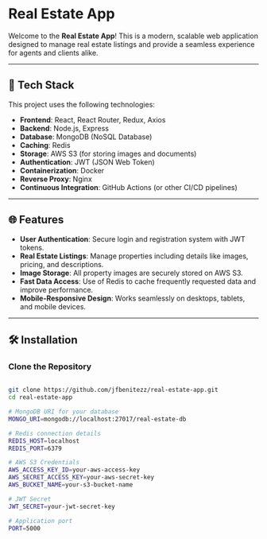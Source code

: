 # Real Estate App

Welcome to the **Real Estate App**! This is a modern, scalable web application designed to manage real estate listings and provide a seamless experience for agents and clients alike.

---

## 🚀 **Tech Stack**

This project uses the following technologies:

- **Frontend**: React, React Router, Redux, Axios
- **Backend**: Node.js, Express
- **Database**: MongoDB (NoSQL Database)
- **Caching**: Redis
- **Storage**: AWS S3 (for storing images and documents)
- **Authentication**: JWT (JSON Web Token)
- **Containerization**: Docker
- **Reverse Proxy**: Nginx
- **Continuous Integration**: GitHub Actions (or other CI/CD pipelines)

---

## 🌐 **Features**

- **User Authentication**: Secure login and registration system with JWT tokens.
- **Real Estate Listings**: Manage properties including details like images, pricing, and descriptions.
- **Image Storage**: All property images are securely stored on AWS S3.
- **Fast Data Access**: Use of Redis to cache frequently requested data and improve performance.
- **Mobile-Responsive Design**: Works seamlessly on desktops, tablets, and mobile devices.

---

## 🛠️ **Installation**

### Clone the Repository

```bash

git clone https://github.com/jfbenitezz/real-estate-app.git
cd real-estate-app

# MongoDB URI for your database
MONGO_URI=mongodb://localhost:27017/real-estate-db

# Redis connection details
REDIS_HOST=localhost
REDIS_PORT=6379

# AWS S3 Credentials
AWS_ACCESS_KEY_ID=your-aws-access-key
AWS_SECRET_ACCESS_KEY=your-aws-secret-key
AWS_BUCKET_NAME=your-s3-bucket-name

# JWT Secret
JWT_SECRET=your-jwt-secret-key

# Application port
PORT=5000

